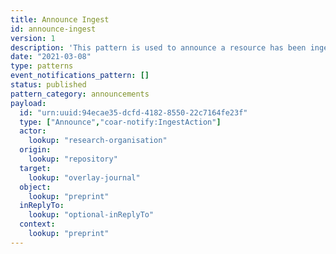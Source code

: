 ```yaml
---
title: Announce Ingest
id: announce-ingest
version: 1
description: 'This pattern is used to announce a resource has been ingested'
date: "2021-03-08"
type: patterns
event_notifications_pattern: []
status: published
pattern_category: announcements
payload:
  id: "urn:uuid:94ecae35-dcfd-4182-8550-22c7164fe23f"
  type: ["Announce","coar-notify:IngestAction"]
  actor:
    lookup: "research-organisation"
  origin:
    lookup: "repository"
  target:
    lookup: "overlay-journal"
  object:
    lookup: "preprint"
  inReplyTo:
    lookup: "optional-inReplyTo"
  context:
    lookup: "preprint"
---
```


